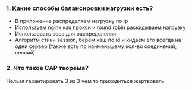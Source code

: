 ### 1. Какие способы балансировки нагрузки есть?
- В приложение распределяем нагрузку по ip
- Используем nginx как прокси и round robin раскидываем нагрузку
- Использовать веса для распределения
- Алгоритм стики session, берём хэш по id и кидаем его всегда на одни сервер (также есть по наименьшему кол-во соединений, сессий)

### 2. Что такое CAP теорема?

Нельзя гарантировать 3 из 3 чем то приходиться жертвовать
